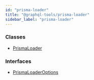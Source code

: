 ```yaml
---
id: "prisma-loader"
title: "@graphql-tools/prisma-loader"
sidebar_label: "prisma-loader"
---
```


### Classes

* [PrismaLoader](/docs/api/classes/_loaders_prisma_src_index_.prismaloader)

### Interfaces

* [PrismaLoaderOptions](/docs/api/interfaces/_loaders_prisma_src_index_.prismaloaderoptions)
